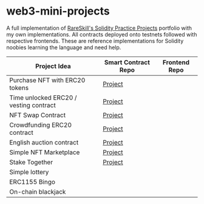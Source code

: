 # web3-mini-projects
A full implementation of [RareSkill's Solidity Practice Projects](https://www.rareskills.io/post/beginner-solidity-projects) portfolio with my own implementations. All contracts deployed onto testnets followed with respective frontends. These are reference implementations for Solidity noobies learning the language and need help. 

| Project Idea                                   | Smart Contract Repo | Frontend Repo |
|------------------------------------------------|---------------------|---------------|
| Purchase NFT with ERC20 tokens                 |    [Project](https://github.com/atj3097/erc721-practice)                 |               |
| Time unlocked ERC20 / vesting contract         | [Project](https://github.com/atj3097/erc20-vesting)                    |               |
| NFT Swap Contract                              |   [Project](https://github.com/atj3097/erc-721-swap)                  |               |
| Crowdfunding ERC20 contract                    |  [Project](https://github.com/atj3097/crowdfunding)                   |               |
| English auction contract                       |  [Project](https://github.com/atj3097/english-auction)                   |               |
| Simple NFT Marketplace                         |    [Project](https://github.com/atj3097/simple-nft-marketplace)                 |               |
| Stake Together                                 |   [Project](https://github.com/atj3097/staking-contract)                  |               |
| Simple lottery                                 |                     |               |
| ERC1155 Bingo                                  |                     |               |
| On-chain blackjack                             |                     |               |
